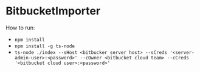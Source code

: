 # BitbucketImporter

How to run:
* `npm install`
* `npm install -g ts-node`
* `ts-node ./index --sHost <bitbucker server host> --sCreds '<server-admin-user>:<password>' --cOwner <bitbucket cloud team> --cCreds '<bitbucket cloud user>:<password>'`
